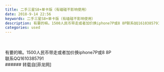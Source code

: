 ```yaml
---
title: 二手三星S8+单卡版（有磕碰不影响使用）
date: 2018-9-14 22:56
keywords: 二手三星S8+单卡版（有磕碰不影响使用）
description: 有要的嘛。1500人民币带走或者加价换iphone7P或8 8P联系QQ1610385791
categories: used
---
```

<td class="t_f" id="postmessage_1793478">

<br/>
<br/>
有要的嘛<img alt="" border="0" onclick="" onmouseover="" smilieid="147" src="static/image/smiley/default/smile.gif"/>。1500人民币带走或者加价换iphone7P或8 8P<br/>
联系QQ1610385791<br/>
</td>
###### 转载自[菲龙网]